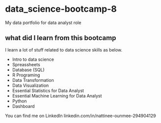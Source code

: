 # data_science-bootcamp-8
My data portfolio for data analyst role

## what did I learn from this bootcamp

I learn a lot of stuff related to data science skills as below.

- Intro to data science
- Spreassheets
- Database (SQL)
- R Programing
- Data Transformation
- Data Visualization
- Essential Statistics for Data Analyst
- Essential Machine Learning for Data Analyst
- Python
- Dashboard

You can find me on LinkedIn linkedin.com/in/nattinee-ounmee-294904129
